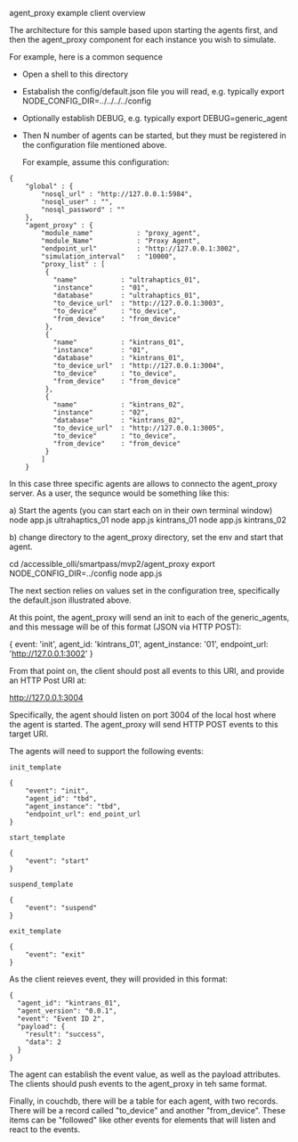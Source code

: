agent_proxy example client overview

The architecture for this sample based upon starting the agents first, and then the agent_proxy component for each instance you wish to simulate.

For example, here is a common sequence

- Open a shell to this directory
- Estabalish the config/default.json file you will read, e.g. typically
   export NODE_CONFIG_DIR=../../../../config
- Optionally establish DEBUG, e.g. typically
   export DEBUG=generic_agent
- Then N number of agents can be started, but they must be registered in the
  configuration file mentioned above.

  For example, assume this configuration:

```
{
    "global" : {
        "nosql_url" : "http://127.0.0.1:5984",
        "nosql_user" : "",
        "nosql_password" : ""
    },
    "agent_proxy" : {
        "module_name"           : "proxy_agent",
        "module_Name"           : "Proxy Agent",
        "endpoint_url"          : "http://127.0.0.1:3002",
        "simulation_interval"   : "10000",
        "proxy_list" : [
         {
           "name"           : "ultrahaptics_01",
           "instance"       : "01",
           "database"       : "ultrahaptics_01",
           "to_device_url"  : "http://127.0.0.1:3003",
           "to_device"      : "to_device",
           "from_device"    : "from_device"
         },
         {
           "name"           : "kintrans_01",
           "instance"       : "01",
           "database"       : "kintrans_01",
           "to_device_url"  : "http://127.0.0.1:3004",
           "to_device"      : "to_device",
           "from_device"    : "from_device"    
         },
         {
           "name"           : "kintrans_02",
           "instance"       : "02",
           "database"       : "kintrans_02",
           "to_device_url"  : "http://127.0.0.1:3005",
           "to_device"      : "to_device",
           "from_device"    : "from_device"   
         }
        ]
    }

```

In this case three specific agents are allows to connecto the agent_proxy
server. As a user, the sequnce would be something like this:

a) Start the agents (you can start each on in their own terminal window)
   node app.js ultrahaptics_01
   node app.js kintrans_01
   node app.js kintrans_02

b) change directory to the agent_proxy directory, set the env and start
   that agent.

   cd <install dir>/accessible_olli/smartpass/mvp2/agent_proxy
   export NODE_CONFIG_DIR=../config
   node app.js

The next section relies on values set in the configuration tree, specifically
the default.json illustrated above.

At this point, the agent_proxy will send an init to each of the generic_agents,
and this message will be of this format (JSON via HTTP POST):

{ 
  event: 'init',
  agent_id: 'kintrans_01',
  agent_instance: '01',
  endpoint_url: 'http://127.0.0.1:3002' 
}
   
From that point on, the client should post all events to this URI, and provide
an HTTP Post URI at:

http://127.0.0.1:3004

Specifically, the agent should listen on port 3004 of the local host where the
agent is started. The agent_proxy will send HTTP POST events to this target URI.

The agents will need to support the following events:

```
init_template 

{
    "event": "init",
    "agent_id": "tbd",
    "agent_instance": "tbd",
    "endpoint_url": end_point_url
}

start_template 

{
    "event": "start"
}

suspend_template 

{
    "event": "suspend"
}

exit_template

{
    "event": "exit"
}

```

As the client reieves event, they will provided in this format:

```
{
  "agent_id": "kintrans_01",
  "agent_version": "0.0.1",
  "event": "Event ID 2",
  "payload": {
    "result": "success",
    "data": 2
  }
}
```

The agent can establish the event value, as well as the payload attributes.
The clients should push events to the agent_proxy in teh same format.

Finally, in couchdb, there will be a table for each agent, with two records. 
There will be a record called "to_device" and another "from_device". These
items can be "followed" like other events for elements that will listen and
react to the events.
